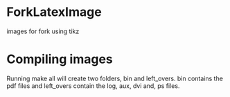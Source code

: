 # ForkLatexImage
images for fork using tikz

# Compiling images
Running make all will create two folders, bin and left_overs. 
bin contains the pdf files and left_overs contain the log, aux, dvi and, ps files.
